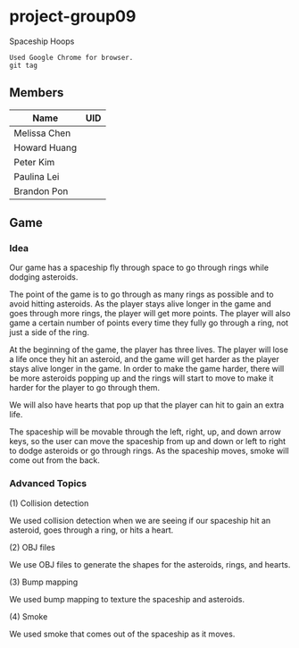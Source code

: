 # project-group09
Spaceship Hoops

```
Used Google Chrome for browser.
git tag
```

## Members
| Name          | UID           |
| ------------- |:-------------:|
| Melissa Chen  |               |
| Howard Huang  |               |   
| Peter Kim     |               |  
| Paulina Lei   |               |
| Brandon Pon   |               |

## Game

### Idea
Our game has a spaceship fly through space to go through rings while dodging asteroids.

The point of the game is to go through as many rings as possible and to avoid hitting asteroids. As the player stays alive longer in the game and goes through more rings, the player will get more points. The player will also game a certain number of points every time they fully go through a ring, not just a side of the ring.

At the beginning of the game, the player has three lives. The player will lose a life once they hit an asteroid, and the game will get harder as the player stays alive longer in the game. In order to make the game harder, there will be more asteroids popping up and the rings will start to move to make it harder for the player to go through them.

We will also have hearts that pop up that the player can hit to gain an extra life.

The spaceship will be movable through the left, right, up, and down arrow keys, so the user can move the spaceship from up and down or left to right to dodge asteroids or go through rings. As the spaceship moves, smoke will come out from the back.

### Advanced Topics
(1) Collision detection

We used collision detection when we are seeing if our spaceship hit an asteroid, goes through a ring, or hits a heart.

(2) OBJ files

We use OBJ files to generate the shapes for the asteroids, rings, and hearts.

(3) Bump mapping

We used bump mapping to texture the spaceship and asteroids.

(4) Smoke

We used smoke that comes out of the spaceship as it moves.
